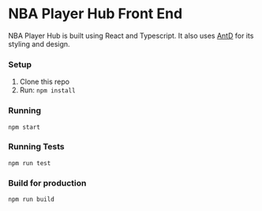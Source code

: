 # NBA Player Hub Front End

NBA Player Hub is built using React and Typescript.
It also uses [AntD](https://ant.design/) for its styling and design.


### Setup

1. Clone this repo
2. Run: `npm install`

### Running

```
npm start
```

### Running Tests

```
npm run test
```

### Build for production

```
npm run build
```
